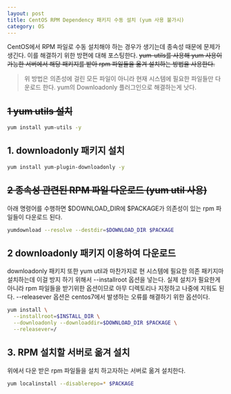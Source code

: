 ```yaml
---
layout: post
title: CentOS RPM Dependency 패키지 수동 설치 (yum 사용 불가시)
category: OS
---
```


CentOS에서 RPM 파일로 수동 설치해야 하는 경우가 생기는데 종속성 때문에 문제가 생긴다.
이를 해결하기 위한 방편에 대해 포스팅한다. 
~~yum-utils를 사용해 yum 사용이 가능한 서버에서 해당 패키지를 받아 rpm 파일들을 옮겨 설치하는 방법을 사용한다.~~

> 위 방법은 의존성에 걸린 모든 파일이 아니라 현재 시스템에 필요한 파일들만 다운로드 한다.
 yum의 Downloadonly 플러그인으로 해결하는게 낫다.

## ~~1 yum utils 설치~~  

~~~bash
yum install yum-utils -y
~~~

## 1. downloadonly 패키지 설치

~~~bash
yum install yum-plugin-downloadonly -y
~~~

## ~~2 종속성 관련된 RPM 파일 다운로드 (yum util 사용)~~

아래 명령어를 수행하면 $DOWNLOAD_DIR에 $PACKAGE가 의존성이 있는 rpm 파일들이 다운로드 된다.

```bash
yumdownload --resolve --destdir=$DOWNLOAD_DIR $PACKAGE
```

## 2 downloadonly 패키지 이용하여 다운로드

downloadonly 패키지 또한 yum util과 마찬가지로 현 시스템에 필요한 의존 패키지마 설치하는데 이걸 방지 하기 위해서 --installroot 옵션을 넣는다. 실제 설치가 필요한게 아니라 rpm 파일들을 받기위한 옵션이므로 아무 디렉토리나 지정하고 나중에 지워도 된다. --releasever 옵션은 centos7에서 발생하는 오류를 해결하기 위한 옵션이다.

```bash
yum install \
  --installroot=$INSTALL_DIR \
  --downloadonly --downloaddir=$DOWNLOAD_DIR $PACKAGE \
  --releasever=/
```

## 3. RPM 설치할 서버로 옮겨 설치

위에서 다운 받은 rpm 파일들을 설치 하고자하는 서버로 옮겨 설치한다.

```bash
yum localinstall --disablerepo=* $PACKAGE
```

